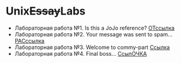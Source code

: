 # Unix<s>Essay</s>Labs
* Лабораторная работа №1. Is this a JoJo reference? [ОТссылка][lab-1]
* Лабораторная работа №2. Your message was sent to spam... [РАСссылка][lab-2]  
* Лабораторная работа №3. Welcome to commy-part [Ссылка][lab-3]  
* Лабораторная работа №4. Final boss... [СсылОЧКА][lab-4]  

[lab-1]: https://github.com/Chupakabra0/UnixLabs/tree/main/UnixLab1
[lab-2]: https://github.com/Chupakabra0/UnixLabs/tree/main/UnixLab2
[lab-3]: https://github.com/Chupakabra0/UnixLabs/tree/main/UnixLab3
[lab-4]: https://github.com/Chupakabra0/UnixLabs/tree/main/UnixLab4
